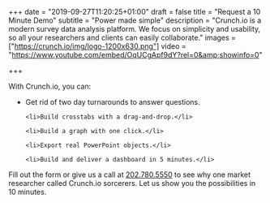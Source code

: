 +++
date = "2019-09-27T11:20:25+01:00"
draft = false
title = "Request a 10 Minute Demo"
subtitle = "Power made simple"
description = "Crunch.io is a modern survey data analysis platform. We focus on simplicity and usability, so all your researchers and clients can easily collaborate."
images = ["https://crunch.io/img/logo-1200x630.png"]
video = "https://www.youtube.com/embed/OqUCgApf9dY?rel=0&amp;showinfo=0"

+++

With Crunch.io, you can:

<ul class="marketing-list" style="margin-left: 10px;">
    <li>Get rid of two day turnarounds to answer questions.</li>

    <li>Build crosstabs with a drag-and-drop.</li>

    <li>Build a graph with one click.</li>

    <li>Export real PowerPoint objects.</li>

    <li>Build and deliver a dashboard in 5 minutes.</li>
</ul>

Fill out the form or give us a call at <a href="tel:202-780-5550">202.780.5550</a> to see why one market researcher called Crunch.io sorcerers. Let us show you the possibilities in 10 minutes.

